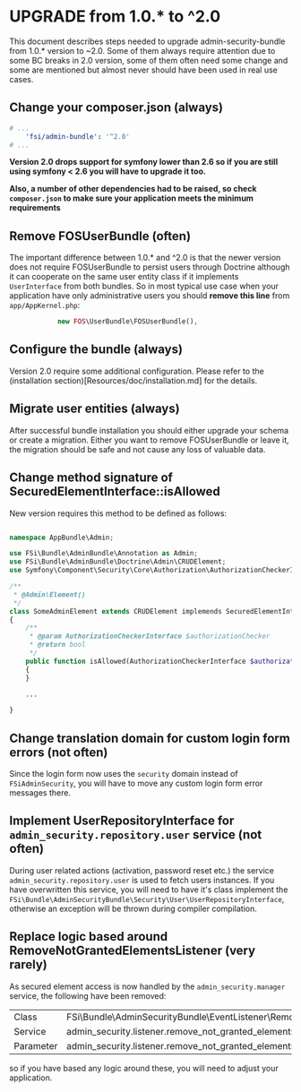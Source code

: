 # UPGRADE from 1.0.* to ^2.0

This document describes steps needed to upgrade admin-security-bundle from 1.0.* version to ~2.0. Some of them always
require attention due to some BC breaks in 2.0 version, some of them often need some change and some are mentioned but
almost never should have been used in real use cases.

## Change your composer.json (always)

```yaml
# ...
    'fsi/admin-bundle': '^2.0'
# ...
```

**Version 2.0 drops support for symfony lower than 2.6 so if you are still using symfony < 2.6 you will have
to upgrade it too.**

**Also, a number of other dependencies had to be raised, so check `composer.json` to make sure
your application meets the minimum requirements**

## Remove FOSUserBundle (often)

The important difference between 1.0.* and ^2.0 is that the newer version does not require FOSUserBundle to persist
users through Doctrine although it can cooperate on the same user entity class if it implements ``UserInterface`` from
both bundles. So in most typical use case when your application have only administrative users you should
**remove this line** from ``app/AppKernel.php``:

```php
            new FOS\UserBundle\FOSUserBundle(),
```

## Configure the bundle (always)

Version 2.0 require some additional configuration. Please refer to the (installation section)[Resources/doc/installation.md]
for the details.

## Migrate user entities (always)

After successful bundle installation you should either upgrade your schema or create a migration. Either you want to
remove FOSUserBundle or leave it, the migration should be safe and not cause any loss of valuable data.

## Change method signature of SecuredElementInterface::isAllowed

New version requires this method to be defined as follows:

```php

namespace AppBundle\Admin;

use FSi\Bundle\AdminBundle\Annotation as Admin;
use FSi\Bundle\AdminBundle\Doctrine\Admin\CRUDElement;
use Symfony\Component\Security\Core\Authorization\AuthorizationCheckerInterface;

/**
 * @Admin\Element()
 */
class SomeAdminElement extends CRUDElement implemends SecuredElementInterface
{
    /**
     * @param AuthorizationCheckerInterface $authorizationChecker
     * @return bool
     */
    public function isAllowed(AuthorizationCheckerInterface $authorizationChecker)
    {
    }

    ...

}
```

## Change translation domain for custom login form errors (not often)

Since the login form now uses the `security` domain instead of `FSiAdminSecurity`,
you will have to move any custom login form error messages there.

## Implement UserRepositoryInterface for `admin_security.repository.user` service (not often)

During user related actions (activation, password reset etc.) the service `admin_security.repository.user`
is used to fetch users instances. If you have overwritten this service, you
will need to have it's class implement the `FSi\Bundle\AdminSecurityBundle\Security\User\UserRepositoryInterface`,
otherwise an exception will be thrown during compiler compilation.

## Replace logic based around RemoveNotGrantedElementsListener (very rarely)

As secured element access is now handled by the `admin_security.manager` service, the
following have been removed:

<table>
    <tbody>
        <tr>
            <td>Class</td>
            <td>FSi\Bundle\AdminSecurityBundle\EventListener\RemoveNotGrantedElementsListener</td>
        </tr>
        <tr>
            <td>Service</td>
            <td>admin_security.listener.remove_not_granted_elements</td>
        </tr>
        <tr>
            <td>Parameter</td>
            <td>admin_security.listener.remove_not_granted_elements.class</td>
        </tr>
    <tbody>
</table>

so if you have based any logic around these, you will need to adjust your application. 
